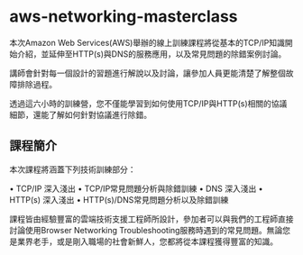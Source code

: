 # aws-networking-masterclass

本次Amazon Web Services(AWS)舉辦的線上訓練課程將從基本的TCP/IP知識開始介紹，並延伸至HTTP(s)與DNS的服務應用，以及常見問題的除錯案例討論。

講師會針對每一個設計的習題進行解說以及討論，讓參加人員更能清楚了解整個故障排除過程。

透過這六小時的訓練營，您不僅能學習到如何使用TCP/IP與HTTP(s)相關的協議細節，還能了解如何針對協議進行除錯。

## 課程簡介

本次課程將涵蓋下列技術訓練部分：

• TCP/IP 深入淺出
• TCP/IP常見問題分析與除錯訓練
• DNS 深入淺出
• HTTP(s) 深入淺出
• HTTP(s)/DNS常見問題分析以及除錯訓練

課程皆由經驗豐富的雲端技術支援工程師所設計，參加者可以與我們的工程師直接討論使用Browser Networking Troubleshooting服務時遇到的常見問題。無論您是業界老手，或是剛入職場的社會新鮮人，您都將從本課程獲得豐富的知識。


